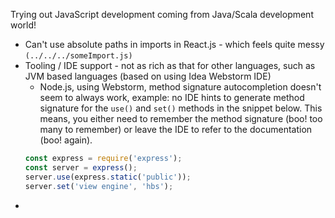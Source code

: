 Trying out JavaScript development coming from Java/Scala development world!

* Can't use absolute paths in imports in React.js - which feels quite messy `(../../../someImport.js)`
* Tooling / IDE support - not as rich as that for other languages, such as JVM based languages (based on using Idea 
Webstorm IDE)
    - Node.js, using Webstorm, method signature autocompletion doesn't seem to always work, example: no IDE hints to 
    generate method signature for the `use()` and `set()` methods in the snippet below. This means, you either need to
    remember the method signature (boo! too many to remember) or leave the IDE to refer to the documentation (boo! 
    again).
    ```javascript
    const express = require('express');
    const server = express();
    server.use(express.static('public'));
    server.set('view engine', 'hbs');
    ```
*     
  
  